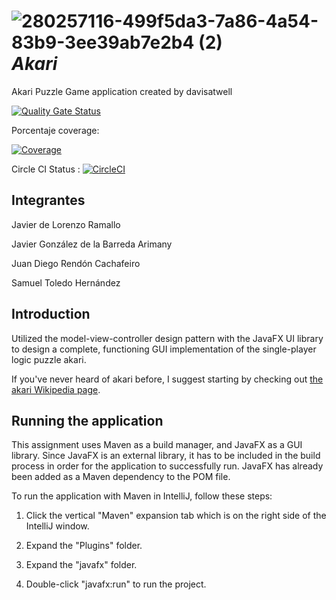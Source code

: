 # ![280257116-499f5da3-7a86-4a54-83b9-3ee39ab7e2b4 (2)](https://github.com/SamuelToledoHdez/Akari-DAP/assets/72403194/e483831f-0e47-4aa4-8e21-1d0b0da9ae95) *Akari*


Akari Puzzle Game application created by davisatwell

[![Quality Gate Status](https://sonarcloud.io/api/project_badges/measure?project=SamuelToledoHdez_Akari-DAP&metric=alert_status)](https://sonarcloud.io/summary/new_code?id=SamuelToledoHdez_Akari-DAP)

Porcentaje coverage: 


[![Coverage](https://sonarcloud.io/api/project_badges/measure?project=SamuelToledoHdez_Akari-DAP&metric=coverage)](https://sonarcloud.io/summary/new_code?id=SamuelToledoHdez_Akari-DAP)

Circle CI Status : 
[![CircleCI](https://dl.circleci.com/status-badge/img/gh/SamuelToledoHdez/Akari-DAP/tree/main.svg?style=svg)](https://dl.circleci.com/status-badge/redirect/gh/SamuelToledoHdez/Akari-DAP/tree/main)

## Integrantes

Javier de Lorenzo Ramallo

Javier González de la Barreda Arimany 

Juan Diego Rendón Cachafeiro

Samuel Toledo Hernández

## Introduction

Utilized the model-view-controller design pattern with the JavaFX UI library to design a complete, functioning GUI implementation of the single-player logic puzzle akari.

If you've never heard of akari before, I suggest starting by checking out [the akari Wikipedia page](https://en.wikipedia.org/wiki/Light_Up_(puzzle)).

## Running the application

This assignment uses Maven as a build manager, and JavaFX as a GUI library. Since JavaFX is an external library, it has to be included in the build process in order for the application to successfully run. JavaFX has already been added as a Maven dependency to the POM file.

To run the application with Maven in IntelliJ, follow these steps:

1. Click the vertical "Maven" expansion tab which is on the right side of the IntelliJ window.

2. Expand the "Plugins" folder.

3. Expand the "javafx" folder.

4. Double-click "javafx:run" to run the project.


